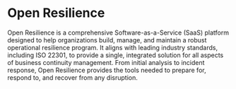 # Open Resilience

Open Resilience is a comprehensive Software-as-a-Service (SaaS) platform designed to help organizations build, manage, and maintain a robust operational resilience program. It aligns with leading industry standards, including ISO 22301, to provide a single, integrated solution for all aspects of business continuity management. From initial analysis to incident response, Open Resilience provides the tools needed to prepare for, respond to, and recover from any disruption.
